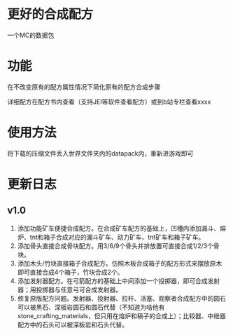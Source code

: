 # 更好的合成配方

一个MC的数据包

# 功能

在不改变原有的配方属性情况下简化原有的配方合成步骤

详细配方在配方书内查看（支持JEI等软件查看配方）或到b站专栏查看xxxx

# 使用方法

将下载的压缩文件丢入世界文件夹内的datapack内，重新进游戏即可

# 更新日志
## v1.0
1. 添加功能矿车便捷合成配方。在合成矿车配方的基础上，凹槽内添加漏斗、熔炉、tnt和箱子合成对应的漏斗矿车、动力矿车、tnt矿车和箱子矿车。
2. 添加骨头直接合成骨块配方。用3/6/9个骨头并排放置可直接合成1/2/3个骨块。
3. 添加木头/竹块直接箱子合成配方。仿照木板合成箱子的配方形式来摆放原木即可直接合成4个箱子，竹块合成2个。
4. 添加发射器配方。在弓箭配方的基础上中间添加一个投掷器，即可合成发射器；用投掷器与任意弓可合成发射器。
5. 修复原版配方问题。发射器、投射器、拉杆、活塞、观察者合成配方中的圆石可以被黑石、深板岩圆石和圆石代替（不知道为啥他有stone_crafting_materials，但只用在熔炉和稿子的合成上）；比较器、中继器配方中的石头可以被深板岩和石头代替。
